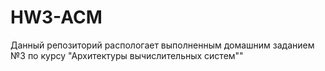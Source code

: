 # HW3-ACM
Данный репозиторий распологает выполненным домашним заданием №3 по курсу "Архитектуры вычислительных систем""
